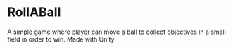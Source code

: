 # RollABall
A simple game where player can move a ball to collect objectives in a small field in order to win. Made with Unity
